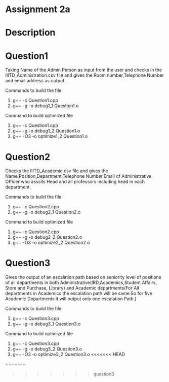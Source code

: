 # Assignment 2a
# Description
# Question1
Taking Name of the Admin Person as input from the user and checks in the IIITD_Administration.csv file and gives the Room number,Telephone Number and email address as output.

Commands to build the file
1)  g++ -c Question1.cpp
2) 	g++ -g -o debug1_1 Question1.o

Command to build optimized file
1)  g++ -c Question1.cpp
2) 	g++ -g -o debug1_2 Question1.o
3) 	g++ -O3 -o optimize1_2 Question1.o

# Question2

Checks the IIITD_Academic.csv file and gives the Name,Position,Department,Telephone Number,Email of Administrative Officer who asssits Head and all professors including head in each department.

Commands to build the file
1)  g++ -c Question2.cpp
2) 	g++ -g -o debug2_1 Question2.o

Command to build optimized file
1)  g++ -c Question2.cpp
2) 	g++ -g -o debug2_2 Question2.o
3) 	g++ -O3 -o optimize2_2 Question2.o

# Question3
Gives the output of an escalation path based on seniority level of positions of all departments in both Administrative(IRD,Academics,Student Affairs, Store and Purchase, Library) and Academic departments(For All departments in Academics the escalation path will be same.So for five Academic Departments it will output only one escalation Path.)

Commands to build the file
1)  g++ -c Question3.cpp
2) 	g++ -g -o debug3_1 Question3.o

Command to build optimized file
1)  g++ -c Question3.cpp
2) 	g++ -g -o debug3_2 Question3.o
3) 	g++ -O3 -o optimize3_2 Question3.o
<<<<<<< HEAD

=======
>>>>>>> question3
